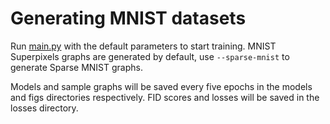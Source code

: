 # Generating MNIST datasets

Run [main.py](mnist/main.py) with the default parameters to start training. MNIST Superpixels graphs are generated by default, use `--sparse-mnist` to generate Sparse MNIST graphs. 

Models and sample graphs will be saved every five epochs in the models and figs directories respectively. FID scores and losses will be saved in the losses directory.
